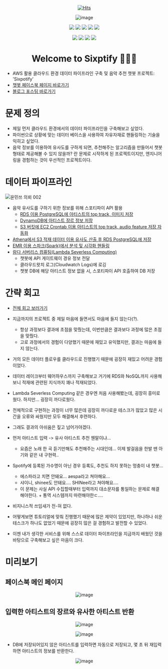 <div align=center>

[![Hits](https://hits.seeyoufarm.com/api/count/incr/badge.svg?url=https://github.com/6mini/SPOTIFY-CHATBOT&count_bg=%23AAAAAA&title_bg=%23555555&icon=&icon_color=%23E7E7E7&title=Hits&edge_flat=false)](https://github.com/6mini/SPOTIFY-CHATBOT)

![image](https://user-images.githubusercontent.com/79494088/143784373-b759680c-ea9e-47ca-a74f-affe5bcaeb91.png)

<img src="https://img.shields.io/badge/Apache Spark-E25A1C?style=flat-square&logo=Apache Spark&logoColor=white"/></a>
<img src="https://img.shields.io/badge/ChatBot-FFD000?style=flat-square&logo=ChatBot&logoColor=white"/></a>
<img src="https://img.shields.io/badge/Spotify-1DB954?style=flat-square&logo=Spotify&logoColor=white"/></a>
<img src="https://img.shields.io/badge/Amazon S3-569A31?style=flat-square&logo=Amazon S3&logoColor=white"/></a>
<img src="https://img.shields.io/badge/Python-3776AB?style=flat-square&logo=Python&logoColor=white"/></a>

<img src="https://img.shields.io/badge/Facebook-1877F2?style=flat-square&logo=Facebook&logoColor=white"/></a>
<img src="https://img.shields.io/badge/PostgreSQL-4169E1?style=flat-square&logo=PostgreSQL&logoColor=white"/></a>
<img src="https://img.shields.io/badge/Amazon DynamoDB-4053D6?style=flat-square&logo=Amazon DynamoDB&logoColor=white"/></a>
<img src="https://img.shields.io/badge/Amazon AWS-232F3E?style=flat-square&logo=AmazonAWS&logoColor=white"/></a>



# Welcome to Sixptify 🙋🏻‍♂️

</div>

- AWS 활용 클라우드 환경 데이터 파이프라인 구축 및 음악 추천 챗봇 프로젝트: 'Sixpotify'<br>
- [챗봇 페이스북 페이지 바로가기](https://www.facebook.com/sixpotify)
- [블로그 포스팅 바로가기](https://6mini.github.io/project/2021/10/14/sixpotify1/)

# 문제 정의

- 제일 먼저 클라우드 환경에서의 데이터 파이프라인을 구축해보고 싶었다.
- 파이썬으로 상황에 맞는 데이터 베이스을 사용하여 자유자재로 핸들링하는 기술을 익히고 싶었다.
- 음악 정보를 이용하여 유사도를 구하게 되면, 추천해주는 알고리즘을 만들어서 챗봇 형태로 제공해볼 수 있지 않을까? 란 문제로 시작하게 된 프로젝트이지만, 엔지니어링을 경험하는 것이 우선적인 프로젝트이다.

# 데이터 파이프라인

![윤민쓰 의뢰 002](https://user-images.githubusercontent.com/79494088/143784103-2eff415b-5638-4f39-b92e-2d2d69993435.png)

- 음악 유사도를 구하기 위한 정보를 위해 스포티파이 API 활용
    - [RDS 이용 PostgreSQL에 아티스트의 top track, 이미지 저장](https://6mini.github.io/project/2021/10/14/sixpotify2/)
    - [DynamoDB에 아티스트 장르 정보 저장](https://6mini.github.io/project/2021/10/14/Sixpotify3/)
    - [S3 버킷에 EC2 Crontab 이용 아티스트의 top track, audio feature 저장 자동화](https://6mini.github.io/project/2021/10/15/sixpotify6/)
- [Athena에서 S3 적재 데이터 이용 유사도 산출 후 RDS PostgreSQL에 저장](https://6mini.github.io/project/2021/10/14/sixpotify4/)
- [EMR 이용 스파크(Spark)에서 분석 및 시각화 핸들링](https://6mini.github.io/project/2021/10/14/sixpotify5/)
- [람다 서버리스 컴퓨팅(Lambda Severless Computing)](https://6mini.github.io/project/2021/10/17/sixpotify7/)
    - 챗봇에 API 게이트웨이 경유 정보 전달
    - 클라우드왓치 로그(Cloudwatch Logs)에 로깅
    - 챗봇 DB에 해당 아티스트 정보 없을 시, 스포티파이 API 호출하여 DB 저장

# 간략 회고
- [전체 회고 보러가기](https://6mini.github.io/project/2021/10/26/sixpotify8/)
- 지금까지의 프로젝트 중 제일 마음에 들면서도 마음에 들지 않는다(?).
  - 항상 과정보다 결과에 초점을 맞췄는데, 이번만큼은 결과보다 과정에 많은 초점을 맞췄다.
  - 고로 과정에서의 경험이 다양했기 때문에 재밌고 유익했지만, 결과는 마음에 들지 않는다.
- 거의 모든 데이터 플로우를 클라우드로 진행했기 때문에 굉장히 재밌고 어려운 경험이었다.
- 데이터 레이크부터 웨어하우스까지 구축해보고 거기에 RDS와 NoSQL까지 사용해보니 적재에 관련된 지식까지 꽤나 적재되었다.
- Lambda Severless Computing 같은 경우엔 처음 사용해봤는데, 굉장히 흥미로웠다. 하지만… 굉장히 까다로웠다.
- 전체적으로 구현하는 과정이 너무 많은데 굉장히 까다로운 테스크가 많았고 많은 시간을 오류와 싸웠지만 모두 해결해서 후련하다.
- 그래도 결과의 아쉬움은 짚고 넘어가야겠다.

- 먼저 아티스트 입력 -> 유사 아티스트 추천 웬말이냐…
  - 요즘은 노래 한 곡 듣기만해도 추천해주는 시대인데… 이제 발걸음을 한발 뗀 아기와 같은 내 구현력..
- Spotify에 등록된 가수명이 아닌 경우 등록도, 추천도 하지 못하는 멍충이 내 챗봇…
  - 에스파라고 치면 안돼요… aespa라고 쳐야해요…
  - 샤이니, shinee도 안돼요…. SHINee라고 쳐야해요….
  - 이 문제는 사실 API 수집할때부터 입력까지 대소문자를 통일하는 문제로 해결해야한다. + 통역 시스템까지 마련해야한ㄷ….
- 비지니스적 쓰임새가 전-혀 없다.

- 어떻게보면 튜토리얼에 맞춰 진행했기 때문에 많은 제약이 있었지만, 하나하나 쉬운 테스크가 하나도 없었기 때문에 굉장히 많은 걸 경험하고 발전할 수 있었다.
- 이젠 내가 생각한 서비스를 위해 스스로 데이터 파이프라인을 지금까지 배웠던 것을 바탕으로 구축해보고 싶은 마음이 크다.

# 미리보기

## 페이스북 메인 페이지

<div align=center>

![image](https://user-images.githubusercontent.com/79494088/143771768-a01411d5-56d2-4c33-84c4-821d0501f057.png)

</div>

## 입력한 아티스트의 장르와 유사한 아티스트 반환

<div align=center>

![image](https://user-images.githubusercontent.com/79494088/143767942-69e71e00-a55e-48ee-b499-ef1a0c9bc9bc.png)

![image](https://user-images.githubusercontent.com/79494088/143768054-525bfd9e-22ce-459a-827d-7caaf8a34dcd.png)

</div>

- DB에 저장되어있지 않은 아티스트를 입력하면 자동으로 저장되고, 몇 초 뒤 재입력하면 아티스트의 정보를 반환한다.

<div align=center>

![image](https://user-images.githubusercontent.com/79494088/143768079-26ad67de-16e2-43a6-b5c2-f79db164ee5b.png)

</div>